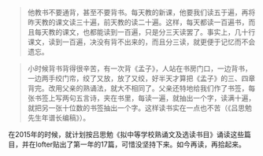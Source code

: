 > 他教书不要通背，甚至不要背书。每天教的新课，他要我们读五于遍，再将昨天教的课文读三十遍，前天教的读二十遍。这样，每天都读一百遍书，而且每天教的课文，也都能读到一百遍，只是分三天读罢了。事实上，几十行课文，读到一百遍，决没有背不出来的，而且分三读，就更便于记忆而不会遗忘。

> 小时候背书背得很辛苦，有一次背《孟子》，人站在书房门口，一边背书，一边两手绞门帘，绞了又放，放了又绞，好半天才算把《孟子》的三、四章背完。改用父亲的熟诵法，就大不相同了。父亲还特地给我们作了书签，每张书签上写两句五言诗，夹在书里，每读一遍，就抽出一个字，读满十遍，就把另一张十位数的书签抽出一个字。这样读书实在一点也不苦（《吕思勉先生年谱长编稿》）。

在2015年的时候，就计划按吕思勉《拟中等学校熟诵文及选读书目》诵读这些篇目，并在lofter贴出了第一年的17篇，可惜没坚持下来。如今再读，再拾起来。
